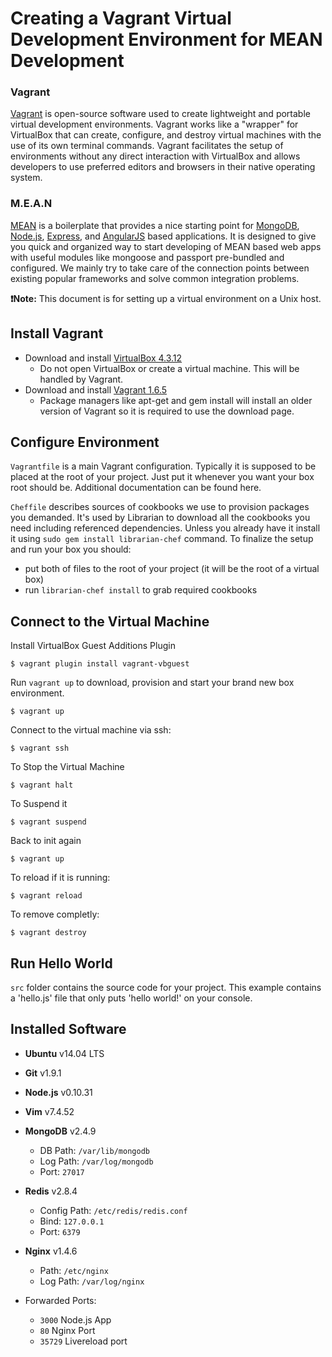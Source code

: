 # Creating a Vagrant Virtual Development Environment for MEAN Development

### Vagrant
[Vagrant](http://docs.vagrantup.com/v2/why-vagrant/index.html) is open-source software used to create lightweight and portable virtual development environments. Vagrant works like a "wrapper" for VirtualBox that can create, configure, and destroy virtual machines with the use of its own terminal commands. Vagrant facilitates the setup of environments without any direct interaction with VirtualBox and allows developers to use preferred editors and browsers in their native operating system.
### M.E.A.N
[MEAN](http://mean.io) is a boilerplate that provides a nice starting point for [MongoDB](http://www.mongodb.org/), [Node.js](http://www.nodejs.org/), [Express](http://expressjs.com/), and [AngularJS](http://angularjs.org/) based applications. It is designed to give you quick and organized way to start developing of MEAN based web apps with useful modules like mongoose and passport pre-bundled and configured. We mainly try to take care of the connection points between existing popular frameworks and solve common integration problems.  

**:exclamation:Note:** This document is for setting up a virtual environment on a Unix host.

## Install Vagrant
* Download and install [VirtualBox 4.3.12](https://www.virtualbox.org/wiki/downloads)
     * Do not open VirtualBox or create a virtual machine. This will be
       handled by Vagrant.
* Download and install [Vagrant 1.6.5](http://www.vagrantup.com/downloads.html)
     * Package managers like apt-get and gem install will install an
       older version of Vagrant so it is required to use the download page.

## Configure Environment

`Vagrantfile` is a main Vagrant configuration. Typically it is supposed
to be placed at the root of your project. Just put it whenever you want
your box root should be. Additional documentation can be found here.

`Cheffile` describes sources of cookbooks we use to provision packages you demanded.
It's used by Librarian to download all the cookbooks you need including
referenced dependencies. Unless you already have it install it using
`sudo gem install librarian-chef` command.
To finalize the setup and run your box you should:
- put both of files to the root of your project (it will be the root of a virtual box)
- run `librarian-chef install` to grab required cookbooks

## Connect to the Virtual Machine
Install VirtualBox Guest Additions Plugin
```
$ vagrant plugin install vagrant-vbguest
```
Run `vagrant up` to download, provision and start your brand new box environment.
```
$ vagrant up
```
Connect to the virtual machine via ssh:
```
$ vagrant ssh
```

To Stop the Virtual Machine
```
$ vagrant halt
```
To Suspend it
```
$ vagrant suspend
```
Back to init again
```
$ vagrant up
```
To reload if it is running:
```
$ vagrant reload
```
To remove completly:
```
$ vagrant destroy
```
## Run Hello World
`src` folder contains the source code for your project. This example contains
a 'hello.js' file that only puts 'hello world!' on your console.

## Installed Software
 - **Ubuntu** v14.04 LTS
 - **Git** v1.9.1
 - **Node.js** v0.10.31
 - **Vim** v7.4.52
 - **MongoDB** v2.4.9
    - DB Path: `/var/lib/mongodb`
    - Log Path: `/var/log/mongodb`
    - Port: `27017`
 - **Redis** v2.8.4
    - Config Path: `/etc/redis/redis.conf`
    - Bind: `127.0.0.1`
    - Port: `6379`
  - **Nginx** v1.4.6
    - Path: `/etc/nginx`
    - Log Path: `/var/log/nginx`

- Forwarded Ports:
    - `3000` Node.js App
    - `80` Nginx Port
    - `35729` Livereload port
